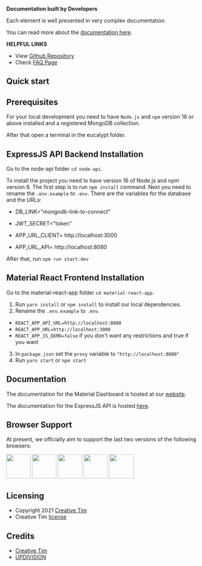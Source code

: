 **Documentation built by Developers**

Each element is well presented in very complex documentation.

You can read more about the [documentation here](https://material-dashboard-react-node-docs.creative-tim.com/react/login/material-dashboard-node/).

**HELPFUL LINKS**

- View [Github Repository](https://github.com/creativetimofficial/material-dashboard-react-nodejs)
- Check [FAQ Page](https://www.creative-tim.com/faq)

## Quick start

## Prerequisites

For your local development you need to have `Node.js` and `npm` version 16 or above installed and a registered MongoDB collection.

After that open a terminal in the eucalypt folder.

## ExpressJS API Backend Installation

Go to the node-api folder `cd node-api`.

To install the project you need to have version 16 of Node.js and npm version 8. The first step is to run `npm install` command. Next you need to rename the `.env.example` to `.env`. There are the variables for the database and the URLs:
- DB_LINK="mongodb-link-to-connect"

- JWT_SECRET="token"

- APP_URL_CLIENT= http://localhost:3000
- APP_URL_API= http://localhost:8080

After that, run `npm run start:dev`

## Material React Frontend Installation

Go to the material-react-app folder `cd material-react-app`.

1. Run `yarn install` or `npm install` to install our local dependencies.
2. Rename the `.env.example` to `.env`.
 - `REACT_APP_API_URL=http://localhost:8080`
 - `REACT_APP_URL=http://localhost:3000`
 - `REACT_APP_IS_DEMO=false` if you don't want any restrictions and true if you want
3. In `package.json` set the `proxy` variable to `"http://localhost:8080"`
4. Run `yarn start` or `npm start`

## Documentation

The documentation for the Material Dashboard is hosted at our [website](https://material-dashboard-react-node-docs.creative-tim.com/react/overview/material-dashboard-node/?ref=readme-mdpr).

The documentation for the ExpressJS API is hosted [here](https://documenter.getpostman.com/view/8138626/Uze1virp).

## Browser Support

At present, we officially aim to support the last two versions of the following browsers:

<img src="https://s3.amazonaws.com/creativetim_bucket/github/browser/chrome.png" width="64" height="64"> <img src="https://s3.amazonaws.com/creativetim_bucket/github/browser/firefox.png" width="64" height="64"> <img src="https://s3.amazonaws.com/creativetim_bucket/github/browser/edge.png" width="64" height="64"> <img src="https://s3.amazonaws.com/creativetim_bucket/github/browser/safari.png" width="64" height="64"> <img src="https://s3.amazonaws.com/creativetim_bucket/github/browser/opera.png" width="64" height="64">

## Licensing

- Copyright 2021 [Creative Tim](https://www.creative-tim.com?ref=readme-mdr)
- Creative Tim [license](https://www.creative-tim.com/license?ref=readme-mdr)

## Credits

- [Creative Tim](https://creative-tim.com/?ref=mdl-readme)
- [UPDIVISION](https://updivision.com)
